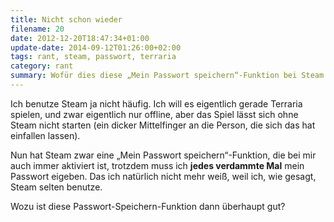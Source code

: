 ```yaml
---
title: Nicht schon wieder
filename: 20
date: 2012-12-20T18:47:34+01:00
update-date: 2014-09-12T01:26:00+02:00
tags: rant, steam, passwort, terraria
category: rant
summary: Wofür dies diese „Mein Passwort speichern“-Funktion bei Steam überhaupt gut, wenn Steam das Passwort sowieso jedes Mal vergisst?
---
```


Ich benutze Steam ja nicht häufig. Ich will es eigentlich gerade Terraria spielen, und zwar eigentlich nur offline, aber das Spiel lässt sich ohne Steam nicht starten (ein dicker Mittelfinger an die Person, die sich das hat einfallen lassen).

Nun hat Steam zwar eine „Mein Passwort speichern“-Funktion, die bei mir auch immer aktiviert ist, trotzdem muss ich **jedes verdammte Mal** mein Passwort eigeben. Das ich natürlich nicht mehr weiß, weil ich, wie gesagt, Steam selten benutze.

Wozu ist diese Passwort-Speichern-Funktion dann überhaupt gut?
